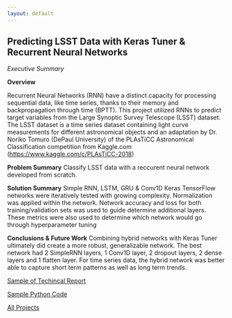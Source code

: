 ```yaml
---
layout: default
---
```


## Predicting LSST Data with Keras Tuner & Recurrent Neural Networks ##
_Executive Summary_

__Overview__

Recurrent Neural Networks (RNN) have a distinct capacity for processing sequential
data, like time series, thanks to their memory and backpropagation through time (BPTT). This
project utilized RNNs to predict target variables from the Large Synoptic Survey Telescope
(LSST) dataset. The LSST dataset is a time series dataset containing light curve measurements
for different astronomical objects and an adaptation by Dr. Noriko Tomuro (DePaul University) of the PLAsTiCC Astronomical Classification competition from Kaggle.com (https://www.kaggle.com/c/PLAsTiCC-2018)

__Problem Summary__
Classify LSST data with a reccurent neural network developed from scratch. 

__Solution Summary__
Simple RNN, LSTM, GRU & Conv1D Keras TensorFlow networks were iteratively tested
with growing complexity. Normalization was applied within the network. Network accuracy and loss for both
training/validation sets was used to guide determine additional layers. These metrics were also
used to determine which network would go through hyperparameter tuning

__Conclusions & Future Work__
Combining hybrid networks with Keras Tuner ultimately did create a more robust, generalizable network. The best network had 2
SimpleRNN layers, 1 Conv1D layer, 2 dropout layers, 2 dense layers and 1 flatten layer.  For time series data, the hybrid network was better able to capture short term patterns
as well as long term trends.

[Sample of Techincal Report](./)

[Sample Python Code](./)

[All Projects](./)
